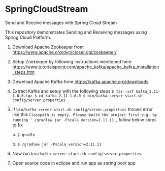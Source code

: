 # SpringCloudStream
Send and Receive messages with Spring Cloud Stream

This repository demonstrates Sending and Receiving messages using Spring  Cloud Platform. 


1. Download Apache Zookeeper from https://www.apache.org/dyn/closer.cgi/zookeeper/ 
2. Setup Zookeeper by following instructions mentioned here https://www.tutorialspoint.com/apache_kafka/apache_kafka_installation_steps.htm
3. Download Apache Kafka from https://kafka.apache.org/downloads
4. Extract Kafka and setup with the following steps
       `$ tar -xzf kafka_2.11-1.0.0.tgz
        $ cd kafka_2.11-1.0.0
        $ bin/kafka-server-start.sh config/server.properties
       `
5. if `bin/kafka-server-start.sh config/server.properties` throws error like this `Classpath is empty. Please build the project first e.g. by running './gradlew jar -Pscala_version=2.11.11'`, 
   follow below steps to fix
   
   a. `$ gradle`
   
   b. `$./gradlew jar -Pscala_version=2.11.11`
6. Now run `bin/kafka-server-start.sh config/server.properties`.
7. Open source code in eclipse and run app as spring boot app
   
